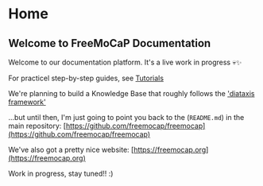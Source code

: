 # Home

## Welcome to FreeMoCaP Documentation

Welcome to our documentation platform. It's a live work in progress 💀✨

For practicel step-by-step guides, see [Tutorials](Tutorials/Tutorials.md)

We're planning to build a Knowledge Base that roughly follows the ['diataxis framework'](https://diataxis.fr/)

...but until then, I'm just going to point you back to the (`README.md`) in the main repository:
[https://github.com/freemocap/freemocap](https://github.com/freemocap/freemocap)

We've also got a pretty nice website:
[https://freemocap.org](https://freemocap.org)

Work in progress, stay tuned!!
:)